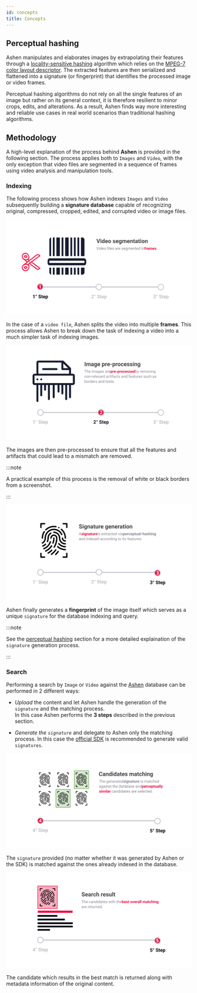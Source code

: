 ```yaml
---
id: concepts
title: Concepts
---
```


## Perceptual hashing

Ashen manipulates and elaborates images by extrapolating their features through a [locality-sensitive hashing](https://en.wikipedia.org/wiki/Locality-sensitive_hashing) algorithm which relies on the [MPEG-7 color layout descriptor](https://ieeexplore.ieee.org/document/959135). The extracted features are then serialized and flattened into a signature (or fingerprint) that identifies the processed image or video frames.

Perceptual hashing algorithms do not rely on all the single features of an image but rather on its general context, it is therefore resilient to minor crops, edits, and alterations. As a result, Ashen finds way more interesting and reliable use cases in real world scenarios than traditional hashing algorithms.

## Methodology

A high-level explanation of the process behind **Ashen** is provided in the following section. The process applies both to `Images` and `Video`, with the only exception that video files are segmented in a sequence of frames using video analysis and manipulation tools.

### Indexing

The following process shows how Ashen indexes `Images` and `Video` subsequently building a **signature database** capable of recognizing original, compressed, cropped, edited, and corrupted video or image files.

![Ashen Indexing Step 1](assets/ashen-index-1.svg)

In the case of a `video file`, Ashen splits the video into multiple **frames**. This process allows Ashen to break down the task of indexing a video into a much simpler task of indexing images.

![Ashen Indexing Step 2](assets/ashen-index-2.svg)

The images are then pre-processed to ensure that all the features and artifacts that could lead to a mismatch are removed.   

:::note

A practical example of this process is the removal of white or black borders from a screenshot.

:::

<!-- 
:::warning

The Image Preprocessing Process can be changed and optimized at any time.  
If you are a maintainer of a `Community Ashen Client`, pay attention to changes in the preprocessing algorithm in order to keep the client up-to-date.

::: -->

![Ashen Indexing Step 3](assets/ashen-index-3.svg)

Ashen finally generates a **fingerprint** of the image itself which serves as a unique `signature` for the database indexing and query.

:::note

See the [perceptual hashing](/docs/ashen/concepts#ashens-perceptual-hashing) section for a more detailed explaination of the `signature` generation process.

:::

### Search

Performing a search by `Image` or `Video` against the [Ashen](/docs/ashen/introduction) database can be performed in 2 different ways:

* *Upload* the content and let Ashen handle the generation of the `signature` and the matching process.  
In this case Ashen performs the **3 steps** described in the previous section.  

* *Generate the `signature`* and delegate to Ashen only the matching process. In this case the [official SDK](/docs/ashen/sdk/quickstarts) is recommended to generate valid `signatures`.


![Ashen Search Step 1](assets/ashen-search-1.svg)

The `signature` provided (no matter whether it was generated by Ashen or the SDK) is matched against the ones already indexed in the database.

![Ashen Search Step 2](assets/ashen-search-2.svg)

The candidate which results in the best match is returned along with metadata information of the original content.

<!-- 
## Image preprocessing

### Work in progress

More informations will be made available on [GitHub](https://github.com/animeshon) as development continues. -->
